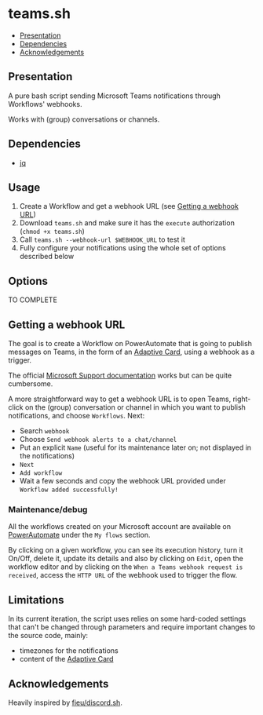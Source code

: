# teams.sh

* [Presentation](#presentation "Presentation")
* [Dependencies](#dependencies "Dependencies")
* [Acknowledgements](#acknowledgements "Acknowledgements")

## Presentation

A pure bash script sending Microsoft Teams notifications through Workflows' webhooks.

Works with (group) conversations or channels.

## Dependencies

* [jq](https://jqlang.org/ "JQLang")

## Usage

1. Create a Workflow and get a webhook URL (see [Getting a webhook URL](#getting-a-webhook-url "Getting a webhook URL"))
2. Download `teams.sh` and make sure it has the `execute` authorization (`chmod +x teams.sh`)
3. Call `teams.sh --webhook-url $WEBHOOK_URL` to test it
4. Fully configure your notifications using the whole set of options described below

## Options

TO COMPLETE

## Getting a webhook URL

The goal is to create a Workflow on PowerAutomate that is going to publish messages on Teams, in the form of an [Adaptive Card](https://adaptivecards.io/ "Microsoft"), using a webhook as a trigger.

The official [Microsoft Support documentation](https://support.microsoft.com/en-us/office/create-incoming-webhooks-with-workflows-for-microsoft-teams-8ae491c7-0394-4861-ba59-055e33f75498 "Microsoft") works but can be quite cumbersome.

A more straightforward way to get a webhook URL is to open Teams, right-click on the (group) conversation or channel in which you want to publish notifications, and choose `Workflows`.
Next: 
* Search `webhook`
* Choose `Send webhook alerts to a chat/channel`
* Put an explicit `Name` (useful for its maintenance later on; not displayed in the notifications)
* `Next`
* `Add workflow`
* Wait a few seconds and copy the webhook URL provided under `Workflow added successfully!`

### Maintenance/debug

All the workflows created on your Microsoft account are available on [PowerAutomate](https://make.powerautomate.com/ "Microsoft") under the `My flows` section.

By clicking on a given workflow, you can see its execution history, turn it On/Off, delete it, update its details and also by clicking on `Edit`, open the workflow editor and by clicking on the `When a Teams webhook request is received`, access the `HTTP URL` of the webhook used to trigger the flow.

## Limitations

In its current iteration, the script uses relies on some hard-coded settings that can't be changed through parameters and require important changes to the source code, mainly:
- timezones for the notifications
- content of the [Adaptive Card](https://adaptivecards.io/ "Microsoft")

## Acknowledgements

Heavily inspired by [fieu/discord.sh](https://github.com/fieu/discord.sh "GitHub").